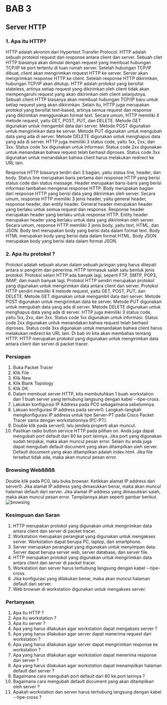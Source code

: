 # BAB 3
## Server HTTP

### 1. Apa itu HTTP?
HTTP adalah akronim dari Hypertext Transfer Protocol. HTTP adalah sebuah protokol request dan response antara client dan server. Sebuah cliet HTTP biasanya akan dimulai dengan request yang membuat hubungan TCP/IP ke port tertentu di tuan rumah server. Setelah hubungan TCP/IP dibuat, client akan mengirimkan request HTTP ke server. Server akan mengirimkan response HTTP ke client. Setelah response HTTP dikirimkan, hubungan TCP/IP akan ditutup. HTTP adalah protokol yang bersifat stateless, artinya setiap request yang dikirimkan oleh client tidak akan mempengaruhi request yang akan dikirimkan oleh client selanjutnya. Sebuah client HTTP biasanya akan membuat hubungan TCP/IP baru untuk setiap request yang akan dikirimkan. Selain itu, HTTP juga merupakan protokol yang bersifat text-based, artinya semua request dan response yang dikirimkan menggunakan format text. Secara umum, HTTP memiliki 4 metode request, yaitu GET, POST, PUT, dan DELETE. Metode GET digunakan untuk mengambil data dari server. Metode POST digunakan untuk mengirimkan data ke server. Metode PUT digunakan untuk mengubah data yang ada di server. Metode DELETE digunakan untuk menghapus data yang ada di server. HTTP juga memiliki 3 status code, yaitu 1xx, 2xx, dan 3xx. Status code 1xx digunakan untuk informasi. Status code 2xx digunakan untuk menandakan bahwa request telah berhasil diproses. Status code 3xx digunakan untuk menandakan bahwa client harus melakukan redirect ke URL lain.

Response HTTP biasanya terdiri dari 3 bagian, yaitu status line, header, dan body. Status line merupakan baris pertama dari response HTTP yang berisi status code dan status message. Header merupakan baris-baris yang berisi informasi tambahan mengenai response HTTP. Body merupakan bagian dari response HTTP yang berisi data yang dikirimkan oleh server. Secara umum, response HTTP memiliki 3 jenis header, yaitu general header, response header, dan entity header. General header merupakan header yang berlaku untuk semua request dan response. Response header merupakan header yang berlaku untuk response HTTP. Entity header merupakan header yang berlaku untuk data yang dikirimkan oleh server. Secara umum, response HTTP memiliki 3 jenis body, yaitu text, HTML, dan JSON. Body text merupakan body yang berisi data dalam format text. Body HTML merupakan body yang berisi data dalam format HTML. Body JSON merupakan body yang berisi data dalam format JSON. 

### 2. Apa itu protokol ?
Protokol adalah sebuah aturan dalam sebuah jaringan yang harus ditepati antara si pengirim dan penerima. HTTP termasuk salah satu bentuk jenis protokol. Protokol selain HTTP ada banyak lagi, seperti FTP, SMTP, POP3, IMAP, dan masih banyak lagi. Protokol HTTP sendiri merupakan protokol yang digunakan untuk mengirimkan data antara client dan server. Protokol HTTP sendiri memiliki 4 metode request, yaitu GET, POST, PUT, dan DELETE. Metode GET digunakan untuk mengambil data dari server. Metode POST digunakan untuk mengirimkan data ke server. Metode PUT digunakan untuk mengubah data yang ada di server. Metode DELETE digunakan untuk menghapus data yang ada di server. HTTP juga memiliki 3 status code, yaitu 1xx, 2xx, dan 3xx. Status code 1xx digunakan untuk informasi. Status code 2xx digunakan untuk menandakan bahwa request telah berhasil diproses. Status code 3xx digunakan untuk menandakan bahwa client harus melakukan redirect ke URL lain. Di bab ini kita akan membahas tentang HTTP. HTTP merupakan protokol yang digunakan untuk mengirimkan data antara client dan server di packet tracer.
### Persiapan
1. Buka Packet Tracer
2. Klik File
3. Klik New
4. Klik Blank Topology
5. Klik OK
6. Dalam membuat server HTTP, kita membutuhkan 1 buah workstation dan 1 buah server yang terhubung langsung dengan kabel --tipe-cross.
7. Lakukan konfigurasi IP Address pada PC0 sebagaimana sebelumnya.
8. Lakuan konfigurasi IP address pada server0. Langkah-langkah mengkonfigurasi IP address untuk tipe Server-PT pada Cisco Packet Tracer sama dengan workstationnya (PC-PT).
9. Double klik pada server0, lalu jendela properti akan muncul.
10. Pastikan radio button service HTTP pada pilihan on. Anda juga dapat mengubah port default dari 80 ke port lainnya. Jika port yang digunakan sudah terpakai, maka akan muncul pesan error. Selain itu anda juga dapat mengubah default document yang akan ditampilkan oleh server. Default document yang akan ditampilkan adalah index.html. Jika file tersebut tidak ada, maka akan muncul pesan error. 
### Browsing Webßßßß
Double klik pada PC0, lalu buka browser. Ketikkan alamat IP address dari server0. Jika alamat IP address yang dimasukkan benar, maka akan muncul halaman default dari server. Jika alamat IP address yang dimasukkan salah, maka akan muncul pesan error. Tampilannya akan seperti gambar berikut.
![browsing](https://encrypted-tbn0.gstatic.com/images?q=tbn:ANd9GcSUxUhSF9YwG3kMYachKxVvbfT4kx6izs8BDQ&usqp=CAU)
### Kesimpuan dan Saran
1. HTTP merupakan protokol yang digunakan untuk mengirimkan data antara client dan server di packet tracer.
2. Workstation merupakan perangkat yang digunakan untuk mengakses server. Workstation dapat berupa PC, laptop, dan smartphone.
3. Server merupakan perangkat yang digunakan untuk menyimpan data. Server dapat berupa server web, server database, dan server file.
4. HTTP merupakan protokol yang digunakan untuk mengirimkan data antara client dan server di packet tracer.
5. Workstation dan server harus terhubung langsung dengan kabel --tipe-cross.
6. Jika konfigurasi yang dilakukan benar, maka akan muncul halaman default dari server.
7. Web browser di workstation digunakan untuk mengakses server.

### Pertanyaan
1. Apa itu HTTP ?
2. Apa itu workstation ?
3. Apa itu server ?
5. Apa yang harus dilakukan agar workstation dapat mengakses server ?
6. Apa yang harus dilakukan agar server dapat menerima request dari workstation ?
7. Apa yang harus dilakukan agar server dapat mengirimkan response ke workstation ?
8. Apa yang harus dilakukan agar workstation dapat menerima response dari server ?
9. Apa yang harus dilakukan agar workstation dapat menampilkan halaman default dari server ?
10. Bagaimana cara mengubah port default dari 80 ke port lainnya ?
11. Bagaimana cara mengubah default document yang akan ditampilkan oleh server ?
12. Apakah workstation dan server harus terhubung langsung dengan kabel --tipe-cross ?
